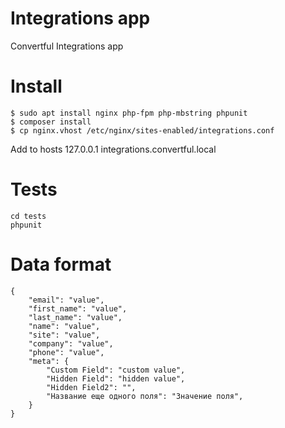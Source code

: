 # Integrations app
Convertful Integrations app

# Install
    $ sudo apt install nginx php-fpm php-mbstring phpunit
    $ composer install
    $ cp nginx.vhost /etc/nginx/sites-enabled/integrations.conf
    
 Add to hosts 127.0.0.1 integrations.convertful.local 

# Tests

    cd tests
    phpunit

# Data format

    {
        "email": "value",
        "first_name": "value",
        "last_name": "value",
        "name": "value",
        "site": "value",
        "company": "value",
        "phone": "value",
        "meta": {
            "Custom Field": "custom value",
            "Hidden Field": "hidden value",
            "Hidden Field2": "",
            "Название еще одного поля": "Значение поля",
        }
    }